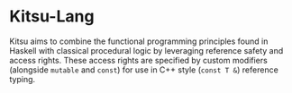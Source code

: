 # Kitsu-Lang
Kitsu aims to combine the functional programming principles found in Haskell with classical procedural logic by leveraging reference safety and access rights.
These access rights are specified by custom modifiers (alongside `mutable` and `const`) for use in C++ style (`const T &`) reference typing.
